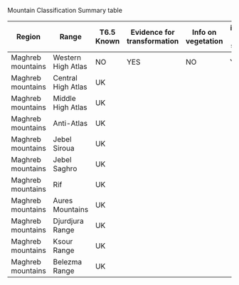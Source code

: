 Mountain Classification Summary table

| Region | Range | T6.5 Known | Evidence for transformation | Info on vegetation | info on soil | info on climate | Other ecosystems known |
|--------|-------|------------|-----------------------------|-------------------|--------------|-----------------|------------------------|
| Maghreb mountains | Western High Atlas | NO | YES | NO | YES | YES |
| Maghreb mountains | Central High Atlas | UK |  |  |  |  |  |
| Maghreb mountains | Middle High Atlas | UK |  |  |  |  |  |
| Maghreb mountains | Anti-Atlas | UK |  |  |  |  |  |
| Maghreb mountains | Jebel Siroua | UK |  |  |  |  |  |
| Maghreb mountains | Jebel Saghro | UK |  |  |  |  |  |
| Maghreb mountains | Rif | UK |  |  |  |  |  |
| Maghreb mountains | Aures Mountains | UK |  |  |  |  |  |
| Maghreb mountains | Djurdjura Range | UK |  |  |  |  |  |
| Maghreb mountains | Ksour Range | UK |  |  |  |  |  |
| Maghreb mountains | Belezma Range | UK |  |  |  |  |  |


